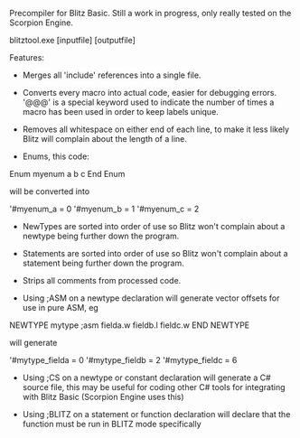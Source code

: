 Precompiler for Blitz Basic. Still a work in progress, only really tested on the Scorpion Engine.

blitztool.exe [inputfile] [outputfile]


Features:
- Merges all 'include' references into a single file.

- Converts every macro into actual code, easier for debugging errors. '@@@' is a special keyword used to indicate the number of times a macro has been used in order to keep labels unique.

- Removes all whitespace on either end of each line, to make it less likely Blitz will complain about the length of a line.

- Enums, this code:

Enum myenum
a
b
c
End Enum

will be converted into

'#myenum_a = 0
'#myenum_b = 1
'#myenum_c = 2

- NewTypes are sorted into order of use so Blitz won't complain about a newtype being further down the program.

- Statements are sorted into order of use so Blitz won't complain about a statement being further down the program.

- Strips all comments from processed code.

- Using ;ASM on a newtype declaration will generate vector offsets for use in pure ASM, eg

NEWTYPE mytype ;asm
	fielda.w
	fieldb.l
	fieldc.w
END NEWTYPE

will generate

'#mytype_fielda = 0
'#mytype_fieldb = 2
'#mytype_fieldc = 6

- Using ;CS on a newtype or constant declaration will generate a C# source file, this may be useful for coding other C# tools for integrating with Blitz Basic (Scorpion Engine uses this)

- Using ;BLITZ on a statement or function declaration will declare that the function must be run in BLITZ mode specifically
